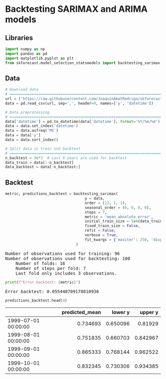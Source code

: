 # Backtesting SARIMAX and ARIMA models

## Libraries

``` python
import numpy as np
import pandas as pd
import matplotlib.pyplot as plt
from skforecast.model_selection_statsmodels import backtesting_sarimax
```

## Data

``` python
# Download data
# ==============================================================================
url = ('https://raw.githubusercontent.com/JoaquinAmatRodrigo/skforecast/master/data/h2o.csv')
data = pd.read_csv(url, sep=',', header=0, names=['y', 'datetime'])

# Data preprocessing
# ==============================================================================
data['datetime'] = pd.to_datetime(data['datetime'], format='%Y/%m/%d')
data = data.set_index('datetime')
data = data.asfreq('MS')
data = data['y']
data = data.sort_index()

# Split data in train snd backtest
# ==============================================================================
n_backtest = 36*3  # Last 9 years are used for backtest
data_train = data[:-n_backtest]
data_backtest = data[-n_backtest:]
```

## Backtest

``` python
metric, predictions_backtest = backtesting_sarimax(
                                    y = data,
                                    order = (12, 1, 1),
                                    seasonal_order = (0, 0, 0, 0),
                                    steps = 7,
                                    metric = 'mean_absolute_error',
                                    initial_train_size = len(data_train),
                                    fixed_train_size = False,
                                    refit = False,
                                    verbose = True,
                                    fit_kwargs = {'maxiter': 250, 'disp': 0},
                                )
```

<pre>
Number of observations used for training: 96
Number of observations used for backtesting: 108
    Number of folds: 16
    Number of steps per fold: 7
    Last fold only includes 3 observations.
</pre>

``` python
print(f"Error backtest: {metric}")
```

<pre>
Error backtest: 0.055440709178810936
</pre>

``` python
predictions_backtest.head(4)
```

|                     |   predicted_mean |   lower y |   upper y |
|:--------------------|-----------------:|----------:|----------:|
| 1999-07-01 00:00:00 |         0.734693 |  0.650096 |  0.81929  |
| 1999-08-01 00:00:00 |         0.751835 |  0.660703 |  0.842967 |
| 1999-09-01 00:00:00 |         0.865333 |  0.768144 |  0.962522 |
| 1999-10-01 00:00:00 |         0.832345 |  0.730306 |  0.934385 |